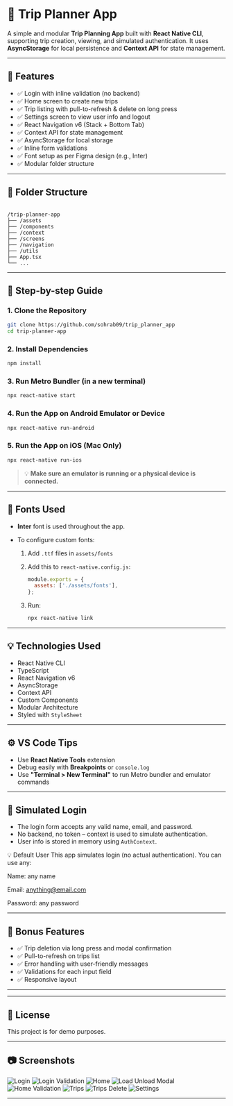 # 🚗 Trip Planner App

A simple and modular **Trip Planning App** built with **React Native CLI**, supporting trip creation, viewing, and simulated authentication. It uses **AsyncStorage** for local persistence and **Context API** for state management.

---

## 📱 Features

- ✅ Login with inline validation (no backend)
- ✅ Home screen to create new trips
- ✅ Trip listing with pull-to-refresh & delete on long press
- ✅ Settings screen to view user info and logout
- ✅ React Navigation v6 (Stack + Bottom Tab)
- ✅ Context API for state management
- ✅ AsyncStorage for local storage
- ✅ Inline form validations
- ✅ Font setup as per Figma design (e.g., Inter)
- ✅ Modular folder structure

---

## 📂 Folder Structure

```

/trip-planner-app
├── /assets
├── /components
├── /context
├── /screens
├── /navigation
├── /utils
├── App.tsx
└── ...

````

---

## 🧾 Step-by-step Guide

### 1. Clone the Repository

```bash
git clone https://github.com/sohrab09/trip_planner_app
cd trip-planner-app
````

### 2. Install Dependencies

```bash
npm install
```

### 3. Run Metro Bundler (in a new terminal)

```bash
npx react-native start
```

### 4. Run the App on Android Emulator or Device

```bash
npx react-native run-android
```

### 5. Run the App on iOS (Mac Only)

```bash
npx react-native run-ios
```

> 💡 **Make sure an emulator is running or a physical device is connected.**

---

## 🎨 Fonts Used

* **Inter** font is used throughout the app.
* To configure custom fonts:

  1. Add `.ttf` files in `assets/fonts`

  2. Add this to `react-native.config.js`:

     ```js
     module.exports = {
       assets: ['./assets/fonts'],
     };
     ```

  3. Run:

     ```bash
     npx react-native link
     ```

---

## 💡 Technologies Used

* React Native CLI
* TypeScript
* React Navigation v6
* AsyncStorage
* Context API
* Custom Components
* Modular Architecture
* Styled with `StyleSheet`

---

## ⚙️ VS Code Tips

* Use **React Native Tools** extension
* Debug easily with **Breakpoints** or `console.log`
* Use **"Terminal > New Terminal"** to run Metro bundler and emulator commands

---

## 🔐 Simulated Login

* The login form accepts any valid name, email, and password.
* No backend, no token – context is used to simulate authentication.
* User info is stored in memory using `AuthContext`.

💡 Default User
This app simulates login (no actual authentication). You can use any:

Name: any name

Email: anything@email.com

Password: any password

---

## 🧪 Bonus Features

* ✅ Trip deletion via long press and modal confirmation
* ✅ Pull-to-refresh on trips list
* ✅ Error handling with user-friendly messages
* ✅ Validations for each input field
* ✅ Responsive layout

---

---

## 📄 License

This project is for demo purposes.

---

## 📷 Screenshots

![Login](https://github.com/sohrab09/trip_planner_app/blob/0ed0620e7fc65c601c5cf1bef829a512731adbd5/login.jpg)
![Login Validation](https://github.com/sohrab09/trip_planner_app/blob/0ed0620e7fc65c601c5cf1bef829a512731adbd5/login%20validation.jpg)
![Home](https://github.com/sohrab09/trip_planner_app/blob/0ed0620e7fc65c601c5cf1bef829a512731adbd5/home.jpg)
![Load Unload Modal](https://github.com/sohrab09/trip_planner_app/blob/0ed0620e7fc65c601c5cf1bef829a512731adbd5/load%20unload.jpg)
![Home Validation](https://github.com/sohrab09/trip_planner_app/blob/0ed0620e7fc65c601c5cf1bef829a512731adbd5/home%20validation.jpg)
![Trips](https://github.com/sohrab09/trip_planner_app/blob/0ed0620e7fc65c601c5cf1bef829a512731adbd5/trips.jpg)
![Trips Delete](https://github.com/sohrab09/trip_planner_app/blob/0ed0620e7fc65c601c5cf1bef829a512731adbd5/delete%20trips.jpg)
![Settings](https://github.com/sohrab09/trip_planner_app/blob/0ed0620e7fc65c601c5cf1bef829a512731adbd5/settings.jpg)



---
